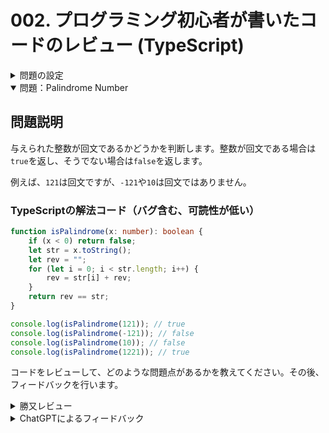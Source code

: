 # 002. プログラミング初心者が書いたコードのレビュー (TypeScript)

<details>
  <summary>問題の設定</summary>

- PythonとTypeScriptでは、コードに対する文化に多少の違いがあるので、TypeScriptだけを考慮した問題を生成してもらうことにした。
- プログラミング初心者がLeetCode easyの問題を解いたコードを想定生成してもらう。
- 可読性の良くないコードにしてもらう
</details>

<details open>
  <summary>問題：Palindrome Number</summary>

## 問題説明

与えられた整数が回文であるかどうかを判断します。整数が回文である場合は`true`を返し、そうでない場合は`false`を返します。

例えば、`121`は回文ですが、`-121`や`10`は回文ではありません。


### TypeScriptの解法コード（バグ含む、可読性が低い）
```typescript
function isPalindrome(x: number): boolean {
    if (x < 0) return false;
    let str = x.toString();
    let rev = "";
    for (let i = 0; i < str.length; i++) {
        rev = str[i] + rev;
    }
    return rev == str;
}

console.log(isPalindrome(121)); // true
console.log(isPalindrome(-121)); // false
console.log(isPalindrome(10)); // false
console.log(isPalindrome(1221)); // true
```
コードをレビューして、どのような問題点があるかを教えてください。その後、フィードバックを行います。
</details>


<details>
  <summary>勝又レビュー</summary>

1. コードの可読性:
  - 1文字変数名は、慣例的にループで使用される `i`や`j`を除けば、使用するのは避けるほうが、コードの可読性があがります。
  また変数`rev`は`reversed`を頭文字だと推測しますが、`reversedX` のように意味合いが伝わる変数名が良いと思います。

  - ifの後ろには改行を入れると、コードの可読性が向上しますよ。
  ```typescript
  if (num < 0) {
      return false;
  }
  ```

  - `xString`は変化しないので、`let`ではなく`const`を使いましょう。コードの読み手に、この変数は変化しない、ということを明示的に示すことができます。
  - 今回のコードでは不具合を起こすことはありませんが、JavaScrip/TypeScriptでの等価比較は`==`のかわりに`===`を使用するほうが良いです。`===`は変数型が同じかどうかをチェックします。

  - 具体的には以下のようにするのはどうでしょうか。
  ```typescript
  function isPalindrome(num: number): boolean {
      if (num < 0) {
        return false;
      }
      const xString = num.toString();
      let reversedX = "";
      for (let i = 0; i < xString.length; i++) {
          reversedX = xString[i] + reversedX;
      }
      return reversedX === xString;
  }
  ```

2. パフォーマンス:
  - `for`ループ内で`reversedX = xString[i] + reversedX;` としていますが、`reversedX`に`reversedX.length + 1`のメモリ空間をループするたびに作成・コピーすることになります。
    つまり`O(N^2)`の時間計算量になります。
    短い文字列ではパフォーマンスに大きな問題はないですが、長い文字列になると影響が出てきます。

  - 文字列を反転させるだけなら、`const reversedX = xString.split().toReversed().join('');` とするのはどうでしょうか。`O(N)`の時間計算量で反転した文字列を作成できます。
  
  - 具体的には以下のようになります。コード全体がシンプルになり、可読性とパフォーマンスが向上します。
  ```typescript
  function isPalindrome(num: number): boolean {
      if (num < 0) {
        return false;
      }
      const xString = num.toString();
      const reversedX = xString.split().toReversed().join('');
      return reversedX === xString;
  }
  ```

3. セキュリティ:
 - `isPalindrome()`の引数`x`についてです。
  「整数が与えられる」ことが問題文で示されているので、ここまで考慮しなくても良いかもしれませんが、`x`が整数かどうかをチェックするのが良いと思います。
  具体的には次のように行います。

  ```typescript
  function isPalindrome(x: number): boolean {
      if (!Number.isInteger(x)) {
          throw new TypeError('The x must be an integer value');
      }
      if (x < 0) {
          return false;
      }
      const xString = num.toString();
      const reversedX = xString.split().toReversed().join('');
      return reversedX === xString;
  }
  ```

4. コメント:
  - アルゴリズムのロジックを簡単にコメントしておくと、読み手に取ってコードを理解しやすくなります。
  - 具体的には以下のようなコメントです。
  - 
  ```typescript
  /**
   * Returns true if the given an integer x is palindromic.
   *
   * @params {number} x - An integer number.
   * @returns {boolean} - Whether the x is palindromic or not.
   */
  function isPalindrome(x: number): boolean {
      // Throws an error if x is not an integer for just in case.
      if (!Number.isInteger(x)) {
          throw new TypeError('The x must be an integer value');
      }
      // A negative value can not be palindromic.
      if (x < 0) {
          return false;
      }

      // Makes a reversed string of X, then compares both strings.
      const xString = num.toString();
      const reversedX = xString.split().toReversed().join('');
      return reversedX === xString;
  }
  ```
</details>


<details>
  <summary>ChatGPTによるフィードバック</summary>

1. コードの可読性:
  - 1文字変数名は、慣例的にループで使用される `i`や`j`を除けば、使用するのは避けるほうが、コードの可読性があがります。
  また変数`rev`は`reversed`を頭文字だと推測しますが、`reversedX` のように意味合いが伝わる変数名が良いと思います。

  - ifの後ろには改行を入れると、コードの可読性が向上しますよ。
  ```typescript
  if (num < 0) {
      return false;
  }
  ```

  - `xString`は変化しないので、`let`ではなく`const`を使いましょう。コードの読み手に、この変数は変化しない、ということを明示的に示すことができます。
  - 今回のコードでは不具合を起こすことはありませんが、JavaScrip/TypeScriptでの等価比較は`==`のかわりに`===`を使用するほうが良いです。`===`は変数型が同じかどうかをチェックします。

  - 具体的には以下のようにするのはどうでしょうか。
  ```typescript
  function isPalindrome(num: number): boolean {
      if (num < 0) {
        return false;
      }
      const xString = num.toString();
      let reversedX = "";
      for (let i = 0; i < xString.length; i++) {
          reversedX = xString[i] + reversedX;
      }
      return reversedX === xString;
  }
  ```

2. パフォーマンス:
  - `for`ループ内で`reversedX = xString[i] + reversedX;` としていますが、`reversedX`に`reversedX.length + 1`のメモリ空間をループするたびに作成・コピーすることになります。
    つまり`O(N^2)`の時間計算量になります。
    短い文字列ではパフォーマンスに大きな問題はないですが、長い文字列になると影響が出てきます。

  - 文字列を反転させるだけなら、`const reversedX = xString.split().toReversed().join('');` とするのはどうでしょうか。`O(N)`の時間計算量で反転した文字列を作成できます。
  
  - 具体的には以下のようになります。コード全体がシンプルになり、可読性とパフォーマンスが向上します。
  ```typescript
  function isPalindrome(num: number): boolean {
      if (num < 0) {
        return false;
      }
      const xString = num.toString();
      const reversedX = xString.split().toReversed().join('');
      return reversedX === xString;
  }
  ```

3. セキュリティ:
 - `isPalindrome()`の引数`x`についてです。
  「整数が与えられる」ことが問題文で示されているので、ここまで考慮しなくても良いかもしれませんが、`x`が整数かどうかをチェックするのが良いと思います。
  具体的には次のように行います。

  ```typescript
  function isPalindrome(x: number): boolean {
      if (!Number.isInteger(x)) {
          throw new TypeError('The x must be an integer value');
      }
      if (x < 0) {
          return false;
      }
      const xString = num.toString();
      const reversedX = xString.split().toReversed().join('');
      return reversedX === xString;
  }
  ```

4. コメント:
  - アルゴリズムのロジックを簡単にコメントしておくと、読み手に取ってコードを理解しやすくなります。
  - 具体的には以下のようなコメントです。
  - 
  ```typescript
  /**
   * Returns true if the given an integer x is palindromic.
   *
   * @params {number} x - An integer number.
   * @returns {boolean} - Whether the x is palindromic or not.
   */
  function isPalindrome(x: number): boolean {
      // Throws an error if x is not an integer for just in case.
      if (!Number.isInteger(x)) {
          throw new TypeError('The x must be an integer value');
      }
      // A negative value can not be palindromic.
      if (x < 0) {
          return false;
      }

      // Makes a reversed string of X, then compares both strings.
      const xString = num.toString();
      const reversedX = xString.split().toReversed().join('');
      return reversedX === xString;
  }
  ```
</details>